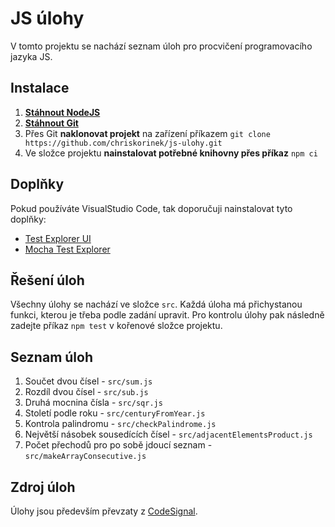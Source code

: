 # JS úlohy

V tomto projektu se nachází seznam úloh pro procvičení programovacího jazyka JS.

## Instalace

1. **[Stáhnout NodeJS](https://nodejs.org/en/download/)**
2. **[Stáhnout Git](https://git-scm.com/downloads)**
3. Přes Git **naklonovat projekt** na zařízení příkazem `git clone https://github.com/chriskorinek/js-ulohy.git`
4. Ve složce projektu **nainstalovat potřebné knihovny přes příkaz** `npm ci`

## Doplňky

Pokud používáte VisualStudio Code, tak doporučuji nainstalovat tyto doplňky:

- [Test Explorer
  UI](https://marketplace.visualstudio.com/items?itemName=hbenl.vscode-test-explorer)
- [Mocha Test Explorer](https://marketplace.visualstudio.com/items?itemName=hbenl.vscode-mocha-test-adapter)

## Řešení úloh

Všechny úlohy se nachází ve složce `src`. Každá úloha má přichystanou funkci,
kterou je třeba podle zadání upravit. Pro kontrolu úlohy pak následně zadejte
příkaz `npm test` v kořenové složce projektu.

## Seznam úloh

1. Součet dvou čísel - `src/sum.js`
2. Rozdíl dvou čísel - `src/sub.js`
3. Druhá mocnina čísla - `src/sqr.js`
4. Století podle roku - `src/centuryFromYear.js`
5. Kontrola palindromu - `src/checkPalindrome.js`
6. Největší násobek sousedících čísel - `src/adjacentElementsProduct.js`
7. Počet přechodů pro po sobě jdoucí seznam - `src/makeArrayConsecutive.js`

## Zdroj úloh

Úlohy jsou především převzaty z [CodeSignal](https://codesignal.com/).
